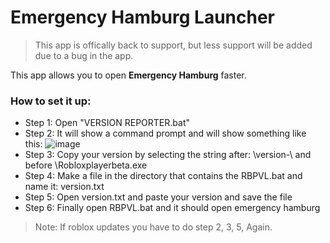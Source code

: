 # Emergency Hamburg Launcher
> This app is offically back to support, but less support will be added due to a bug in the app.

This app allows you to open **Emergency Hamburg** faster.

### How to set it up:
- Step 1: Open "VERSION REPORTER.bat"
- Step 2: It will show a command prompt and will show something like this: ![image](https://github.com/user-attachments/assets/0b104936-0666-4577-9588-d41c3e9ff79e)
- Step 3: Copy your version by selecting the string after: \version-\ and before \Robloxplayerbeta.exe
- Step 4: Make a file in the directory that contains the RBPVL.bat and name it: version.txt
- Step 5: Open version.txt and paste your version and save the file
- Step 6: Finally open RBPVL.bat and it should open emergency hamburg
> Note: If roblox updates you have to do step 2, 3, 5, Again.
